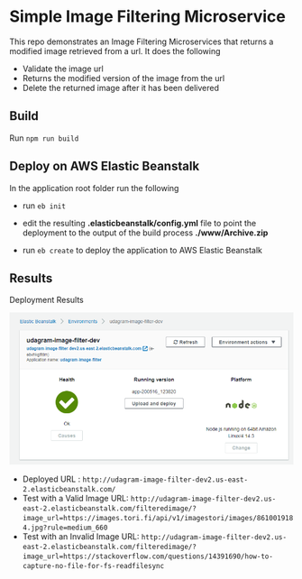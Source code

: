 # Simple Image Filtering Microservice

This repo demonstrates an Image Filtering Microservices that returns a modified image retrieved from a url. It does the following

* Validate the image url
* Returns the modified version of the image from the url
* Delete the returned image after it has been delivered

## Build

Run `npm run build`

## Deploy on AWS Elastic Beanstalk

In the  application root folder run the following

* run `eb init`

* edit the resulting **.elasticbeanstalk/config.yml** file to point the deployment to the output of the build process **./www/Archive.zip**

* run `eb create` to deploy the application to AWS Elastic Beanstalk

## Results

Deployment Results

[deployment]:deployment_screenshots/deploy.png
![deployment]

* Deployed URL : `http://udagram-image-filter-dev2.us-east-2.elasticbeanstalk.com/`
* Test with a Valid Image URL: `http://udagram-image-filter-dev2.us-east-2.elasticbeanstalk.com/filteredimage/?image_url=https://images.tori.fi/api/v1/imagestori/images/8610019184.jpg?rule=medium_660`
* Test with an Invalid Image URL: `http://udagram-image-filter-dev2.us-east-2.elasticbeanstalk.com/filteredimage/?image_url=https://stackoverflow.com/questions/14391690/how-to-capture-no-file-for-fs-readfilesync`
